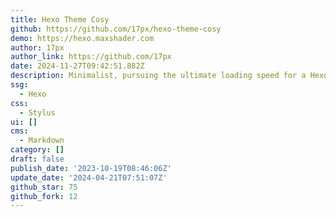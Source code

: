 ```yaml
---
title: Hexo Theme Cosy
github: https://github.com/17px/hexo-theme-cosy
demo: https://hexo.maxshader.com
author: 17px
author_link: https://github.com/17px
date: 2024-11-27T09:42:51.882Z
description: Minimalist, pursuing the ultimate loading speed for a Hexo theme，追求极致加载速度
ssg:
  - Hexo
css:
  - Stylus
ui: []
cms:
  - Markdown
category: []
draft: false
publish_date: '2023-10-19T08:46:06Z'
update_date: '2024-04-21T07:51:07Z'
github_star: 75
github_fork: 12
---
```

